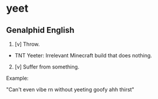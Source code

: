 # yeet
## Genalphid English

1. [v] Throw.

* TNT Yeeter: Irrelevant Minecraft build that does nothing.

2. [v] Suffer from something.

Example:

"Can't even vibe rn without yeeting goofy ahh thirst"